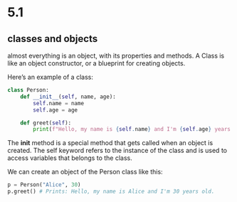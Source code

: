 # 5.1

## classes and objects

almost everything is an object, with its properties and methods. A Class is like an object constructor, or a blueprint for creating objects.

Here’s an example of a class:

````python
class Person:
    def __init__(self, name, age):
        self.name = name
        self.age = age

    def greet(self):
        print(f"Hello, my name is {self.name} and I'm {self.age} years old.")
````

The __init__ method is a special method that gets called when an object is created. The self keyword refers to the instance of the class and is used to access variables that belongs to the class.

We can create an object of the Person class like this:

````python
p = Person("Alice", 30)
p.greet() # Prints: Hello, my name is Alice and I'm 30 years old.
````
